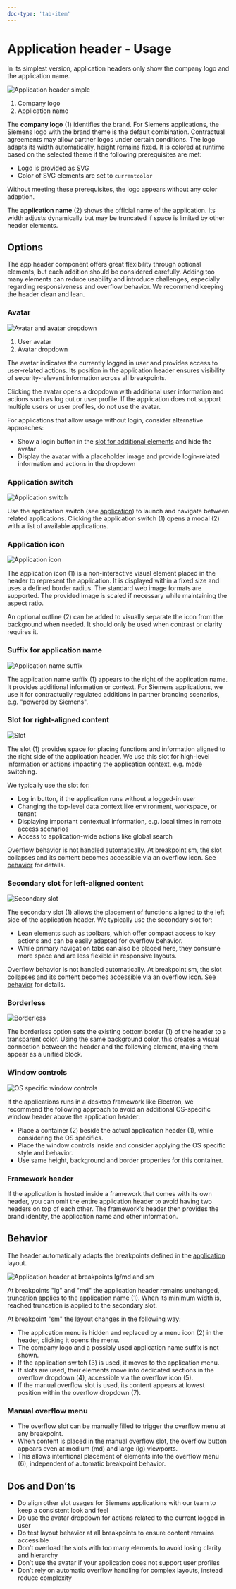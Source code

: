 ```yaml
---
doc-type: 'tab-item'
---
```

# Application header - Usage

In its simplest version, application headers only show the company logo and the application name.

![Application header simple](https://www.figma.com/file/wEptRgAezDU1z80Cn3eZ0o?type=design&node-id=6427%3A39093&mode=design)

1. Company logo
2. Application name

The **company logo** (1) identifies the brand. For Siemens applications, the Siemens logo with the brand theme is the default combination. Contractual agreements may allow partner logos under certain conditions.
The logo adapts its width automatically, height remains fixed. It is colored at runtime based on the selected theme if the following prerequisites are met:
- Logo is provided as SVG
- Color of SVG elements are set to `currentcolor`

Without meeting these prerequisites, the logo appears without any color adaption.

The **application name** (2) shows the official name of the application. Its width adjusts dynamically but may be truncated if space is limited by other header elements.

## Options

The app header component offers great flexibility through optional elements, but each addition should be considered carefully. Adding too many elements can reduce usability and introduce challenges, especially regarding responsiveness and overflow behavior. We recommend keeping the header clean and lean.

### Avatar

![Avatar and avatar dropdown](https://www.figma.com/file/wEptRgAezDU1z80Cn3eZ0o?type=design&node-id=6427%3A39231&mode=design)

1. User avatar
2. Avatar dropdown

The avatar indicates the currently logged in user and provides access to user-related actions. Its position in the application header ensures visibility of security-relevant information across all breakpoints.

Clicking the avatar opens a dropdown with additional user information and actions such as log out or user profile. If the application does not support multiple users or user profiles, do not use the avatar.

For applications that allow usage without login, consider alternative approaches:
- Show a login button in the [slot for additional elements](#slot-for-right-aligned-content) and hide the avatar
- Display the avatar with a placeholder image and provide login-related information and actions in the dropdown

### Application switch

![Application switch](https://www.figma.com/file/wEptRgAezDU1z80Cn3eZ0o?type=design&node-id=6427%3A39460&mode=design)

Use the application switch (see [application](../application)) to launch and navigate between related applications. Clicking the application switch (1) opens a modal (2) with a list of available applications.

### Application icon

![Application icon](https://www.figma.com/file/wEptRgAezDU1z80Cn3eZ0o?type=design&node-id=6427%3A39393&mode=design)

The application icon (1) is a non-interactive visual element placed in the header to represent the application. It is displayed within a fixed size and uses a defined border radius. The standard web image formats are supported. The provided image is scaled if necessary while maintaining the aspect ratio.

An optional outline (2) can be added to visually separate the icon from the background when needed. It should only be used when contrast or clarity requires it.

### Suffix for application name

![Application name suffix](https://www.figma.com/file/wEptRgAezDU1z80Cn3eZ0o?type=design&node-id=6427%3A39713&mode=design)

The application name suffix (1) appears to the right of the application name. It provides additional information or context. For Siemens applications, we use it for contractually regulated additions in partner branding scenarios, e.g. "powered by Siemens".

### Slot for right-aligned content

![Slot](https://www.figma.com/file/wEptRgAezDU1z80Cn3eZ0o?type=design&node-id=6427%3A39744&mode=design)

The slot (1) provides space for placing functions and information aligned to the right side of the application header. We use this slot for high-level information or actions impacting the application context, e.g. mode switching.

We typically use the slot for:
- Log in button, if the application runs without a logged-in user
- Changing the top-level data context like environment, workspace, or tenant
- Displaying important contextual information, e.g. local times in remote access scenarios
- Access to application-wide actions like global search

Overflow behavior is not handled automatically. At breakpoint sm, the slot collapses and its content becomes accessible via an overflow icon. See [behavior](#behavior) for details.

### Secondary slot for left-aligned content

![Secondary slot](https://www.figma.com/file/wEptRgAezDU1z80Cn3eZ0o?type=design&node-id=6427%3A39911&mode=design)

The secondary slot (1) allows the placement of functions aligned to the left side of the application header.
We typically use the secondary slot for:
- Lean elements such as toolbars, which offer compact access to key actions and can be easily adapted for overflow behavior.
- While primary navigation tabs can also be placed here, they consume more space and are less flexible in responsive layouts.

Overflow behavior is not handled automatically. At breakpoint sm, the slot collapses and its content becomes accessible via an overflow icon. See [behavior](#behavior) for details.

### Borderless

![Borderless](https://www.figma.com/file/wEptRgAezDU1z80Cn3eZ0o?type=design&node-id=6427%3A40378&mode=design)

The borderless option sets the existing bottom border (1) of the header to a transparent color. Using the same background color, this creates a visual connection between the header and the following element, making them appear as a unified block.

### Window controls

![OS specific window controls](https://www.figma.com/design/wEptRgAezDU1z80Cn3eZ0o/iX-Documentation-illustrations?node-id=6599-45912&t=07oqeGxwT0wAyLin-11)

If the applications runs in a desktop framework like Electron, we recommend the following approach to avoid an additional OS-specific window header above the application header:
- Place a container (2) beside the actual application header (1), while considering the OS specifics.
- Place the window controls inside and consider applying the OS specific style and behavior.
- Use same height, background and border properties for this container.


### Framework header

If the application is hosted inside a framework that comes with its own header, you can omit the entire application header to avoid having two headers on top of each other. The framework’s header then provides the brand identity, the application name and other information.

## Behavior

The header automatically adapts the breakpoints defined in the [application](../application) layout.

![Application header at breakpoints lg/md and sm](https://www.figma.com/design/wEptRgAezDU1z80Cn3eZ0o/iX-Documentation-illustrations?node-id=6427-40565&t=S6lUQ3W9x7i87i8E-4)

At breakpoints "lg" and "md" the application header remains unchanged, truncation applies to the application name (1). When its minimum width is, reached truncation is applied to the secondary slot.

At breakpoint "sm" the layout changes in the following way:
- The application menu is hidden and replaced by a menu icon (2) in the header, clicking it opens the menu.
- The company logo and a possibly used application name suffix is not shown.
- If the application switch (3) is used, it moves to the application menu.
- If slots are used, their elements move into dedicated sections in the overflow dropdown (4), accessible via the overflow icon (5).
- If the manual overflow slot is used, its content appears at lowest position within the overflow dropdown (7).

### Manual overflow menu
- The overflow slot can be manually filled to trigger the overflow menu at any breakpoint.
- When content is placed in the manual overflow slot, the overflow button appears even at medium (md) and large (lg) viewports.
- This allows intentional placement of elements into the overflow menu (6), independent of automatic breakpoint behavior.

## Dos and Don’ts

- Do align other slot usages for Siemens applications with our team to keep a consistent look and feel
- Do use the avatar dropdown for actions related to the current logged in user
- Do test layout behavior at all breakpoints to ensure content remains accessible
- Don’t overload the slots with too many elements to avoid losing clarity and hierarchy
- Don’t use the avatar if your application does not support user profiles
- Don’t rely on automatic overflow handling for complex layouts, instead reduce complexity
